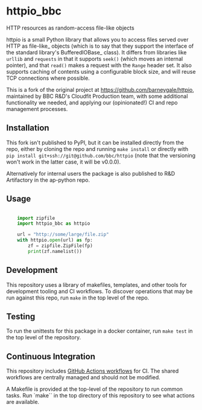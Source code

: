 httpio_bbc
==========

HTTP resources as random-access file-like objects

httpio is a small Python library that allows you to access files
served over HTTP as file-like_ objects (which is to say that they
support the interface of the standard library's BufferedIOBase_
class). It differs from libraries like ``urllib`` and ``requests`` in
that it supports ``seek()`` (which moves an internal pointer), and
that ``read()`` makes a request with the ``Range`` header set. It also
supports caching of contents using a configurable block size, and will
reuse TCP connections where possible.

This is a fork of the original project at https://github.com/barneygale/httpio,
maintained by BBC R&D's Cloudfit Production team, with some additional
functionality we needed, and applying our (opinionated!) CI and repo management
processes.

Installation
------------

This fork isn't published to PyPI, but it can be installed directly
from the repo, either by cloning the repo and running `make install`
or directly with `pip install git+ssh://git@github.com/bbc/httpio`
(note that the versioning won't work in the latter case, it will be v0.0.0).

Alternatively for internal users the package is also published to
R&D Artifactory in the ap-python repo.

Usage
-----

```python

    import zipfile
    import httpio_bbc as httpio

    url = "http://some/large/file.zip"
    with httpio.open(url) as fp:
        zf = zipfile.ZipFile(fp)
        print(zf.namelist())
```

Development
-----------

This repository uses a library of makefiles, templates, and other tools for
development tooling and CI workflows.
To discover operations that may be run against this repo, run `make` in the top
level of the repo.

Testing
-------

To run the unittests for this package in a docker container, run `make test` in
the top level of the repository.

Continuous Integration
----------------------

This repository includes [GitHub Actions workflows](./.github/workflows/) for CI. The shared workflows are centrally managed and should not be modified.

A Makefile is provided at the top-level of the repository to run common tasks.
Run `make`` in the top directory of this repository to see what actions are available.
